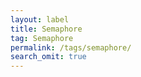 ```yaml
---
layout: label
title: Semaphore
tag: Semaphore
permalink: /tags/semaphore/
search_omit: true
---
```

